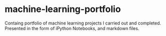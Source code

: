 # machine-learning-portfolio

Containg portfolio of machine learning projects I carried out and completed. Presented in the form of iPython Notebooks, and markdown files.
